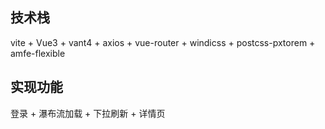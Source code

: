 ## 技术栈
vite + Vue3 + vant4 + axios + vue-router + windicss + postcss-pxtorem + amfe-flexible
## 实现功能
登录 + 瀑布流加载 + 下拉刷新 + 详情页